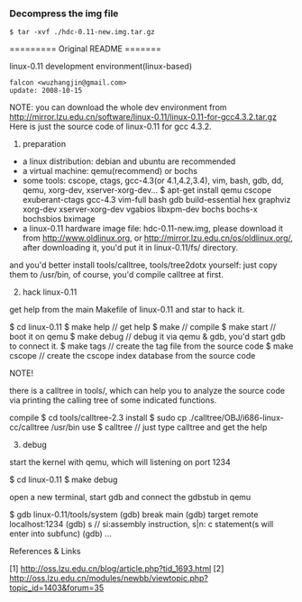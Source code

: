 ### Decompress the img file

`$ tar -xvf ./hdc-0.11-new.img.tar.gz`


========= Original README =======

linux-0.11 development environment(linux-based)
	
	falcon <wuzhangjin@gmail.com>
	update: 2008-10-15

NOTE: you can download the whole dev environment from 
      http://mirror.lzu.edu.cn/software/linux-0.11/linux-0.11-for-gcc4.3.2.tar.gz
      Here is just the source code of linux-0.11 for gcc 4.3.2. 

1. preparation

* a linux distribution: debian and ubuntu are recommended
* a virtual machine: qemu(recommend) or bochs 
* some tools: cscope, ctags, gcc-4.3(or 4.1,4.2,3.4), vim, bash, gdb, dd, qemu, xorg-dev, xserver-xorg-dev...
  $ apt-get install qemu cscope exuberant-ctags gcc-4.3 vim-full bash gdb build-essential hex graphviz xorg-dev xserver-xorg-dev vgabios libxpm-dev bochs bochs-x bochsbios bximage
* a linux-0.11 hardware image file: hdc-0.11-new.img, please download it from http://www.oldlinux.org, or http://mirror.lzu.edu.cn/os/oldlinux.org/, after downloading it, you'd put it in linux-0.11/fs/ directory.

and you'd better install tools/calltree, tools/tree2dotx yourself: just copy
them to /usr/bin, of course, you'd compile calltree at first.

2. hack linux-0.11

get help from the main Makefile of linux-0.11 and star to hack it.

$ cd linux-0.11
$ make help		// get help
$ make  		// compile
$ make start		// boot it on qemu
$ make debug		// debug it via qemu & gdb, you'd start gdb to connect it.
$ make tags		// create the tag file from the source code
$ make cscope		// create the cscope index database from the source code

NOTE!

there is a calltree in tools/, which can help you to analyze the source code
via printing the calling tree of some indicated functions.

compile
$ cd tools/calltree-2.3
install
$ sudo cp ./calltree/OBJ/i686-linux-cc/calltree /usr/bin
use
$ calltree 		// just type calltree and get the help

3. debug

start the kernel with qemu, which will listening on port 1234

$ cd linux-0.11
$ make debug		

open a new terminal, start gdb and connect the gdbstub in qemu

$ gdb linux-0.11/tools/system
(gdb) break main
(gdb) target remote localhost:1234
(gdb) s			// si:assembly instruction, s|n: c statement(s will enter into subfunc)
(gdb) ...

References & Links

[1] http://oss.lzu.edu.cn/blog/article.php?tid_1693.html
[2] http://oss.lzu.edu.cn/modules/newbb/viewtopic.php?topic_id=1403&forum=35  
